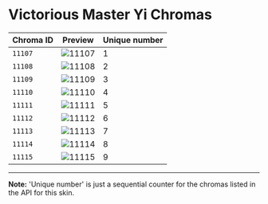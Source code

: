 # Victorious Master Yi Chromas

| Chroma ID | Preview | Unique number |
|---|---|---|
| `11107` | ![11107](https://raw.communitydragon.org/latest/plugins/rcp-be-lol-game-data/global/default/v1/champion-chroma-images/11/11107.png) | 1 |
| `11108` | ![11108](https://raw.communitydragon.org/latest/plugins/rcp-be-lol-game-data/global/default/v1/champion-chroma-images/11/11108.png) | 2 |
| `11109` | ![11109](https://raw.communitydragon.org/latest/plugins/rcp-be-lol-game-data/global/default/v1/champion-chroma-images/11/11109.png) | 3 |
| `11110` | ![11110](https://raw.communitydragon.org/latest/plugins/rcp-be-lol-game-data/global/default/v1/champion-chroma-images/11/11110.png) | 4 |
| `11111` | ![11111](https://raw.communitydragon.org/latest/plugins/rcp-be-lol-game-data/global/default/v1/champion-chroma-images/11/11111.png) | 5 |
| `11112` | ![11112](https://raw.communitydragon.org/latest/plugins/rcp-be-lol-game-data/global/default/v1/champion-chroma-images/11/11112.png) | 6 |
| `11113` | ![11113](https://raw.communitydragon.org/latest/plugins/rcp-be-lol-game-data/global/default/v1/champion-chroma-images/11/11113.png) | 7 |
| `11114` | ![11114](https://raw.communitydragon.org/latest/plugins/rcp-be-lol-game-data/global/default/v1/champion-chroma-images/11/11114.png) | 8 |
| `11115` | ![11115](https://raw.communitydragon.org/latest/plugins/rcp-be-lol-game-data/global/default/v1/champion-chroma-images/11/11115.png) | 9 |

---

**Note:** 'Unique number' is just a sequential counter for the chromas listed in the API for this skin.